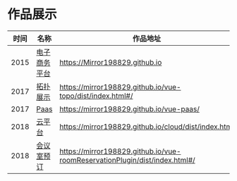 # 作品展示
|时间|名称|作品地址|
|---|---|---|
|2015|<a href="https://Mirror198829.github.io" target="_blank">电子商务平台</a>|https://Mirror198829.github.io|
|2017|<a href="https://mirror198829.github.io/vue-topo/dist/index.html#/" target="_blank">拓扑展示</a>|https://mirror198829.github.io/vue-topo/dist/index.html#/|
|2017|<a href="https://mirror198829.github.io/vue-paas/" target="_blank">Paas</a>| https://mirror198829.github.io/vue-paas/ |
|2018|<a href="https://mirror198829.github.io/cloud/dist/index.html" target="_blank">云平台</a>| https://mirror198829.github.io/cloud/dist/index.html |
|2018|<a href="https://mirror198829.github.io/vue-roomReservationPlugin/dist/index.html#/" target="_blank">会议室预订</a>| https://mirror198829.github.io/vue-roomReservationPlugin/dist/index.html#/ |
